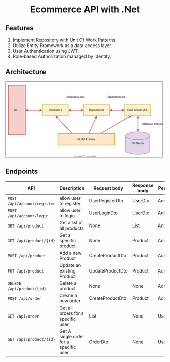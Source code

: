 <h1 style="text-align: center">Ecommerce API with .Net</h1>

## Features 

1. Implement Repository with Unit Of Work Patterns.
2. Utilize Entity Framework as a data access layer.
3. User Authentication using JWT.
4. Role-based Authorization managed by Identity.

## Architecture

![](./arch.svg)

## Endpoints 

|API | Description | Request body | Response body | Permission | 
|--- | ---- | ---- | ---- | ---- | 
|`POST /api/account/register` | allow user to register | UserRegisterDto | UserDto| Anonymous | 
|`POST /api/account/login` | allow user to login | UserLoginDto | UserDto | Anonymous | 
|`GET /api/product` | Get a list of all products | None | List<Product> | Anonymous | 
|`GET /api/product/{id}` | Get a specific product | None | Product | Anonymous | 
|`POST /api/product` | Add a new Product | CreateProductDto | Product | Admin | 
|`PUT /api/product` | Update an existing Product &nbsp; | UpdateProductDto | Product | Admin |  
|`DELETE /api/product/{id}` &nbsp; &nbsp; | Delete a product &nbsp; &nbsp; | None | None| Admin | 
|`POST /api/order` | Create a new order | CreateProductDto | Product | Admin | 
|`GET /api/order` | Get all orders for a specific user &nbsp; | List<OrderDto> | None | User |  
|`GET /api/product/{id}` &nbsp; &nbsp; | Get A single order for a specific user &nbsp; &nbsp; | OrderDto | None| User | 